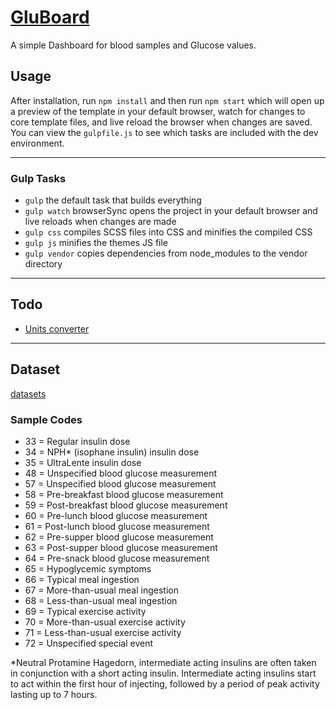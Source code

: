 # [GluBoard](https://gluboard.auxcoder.com/gluboard)

A simple Dashboard for blood samples and Glucose values.

## Usage

After installation, run `npm install` and then run `npm start` which will open up a preview of the template in your default browser, watch for changes to core template files, and live reload the browser when changes are saved. You can view the `gulpfile.js` to see which tasks are included with the dev environment.

---

### Gulp Tasks

- `gulp` the default task that builds everything
- `gulp watch` browserSync opens the project in your default browser and live reloads when changes are made
- `gulp css` compiles SCSS files into CSS and minifies the compiled CSS
- `gulp js` minifies the themes JS file
- `gulp vendor` copies dependencies from node_modules to the vendor directory

---

## Todo

- [Units converter](https://www.diabetes.co.uk/blood-sugar-converter.html)

---

## Dataset

[datasets](https://archive.ics.uci.edu/ml/datasets/Diabetes)

### Sample Codes

- 33 = Regular insulin dose
- 34 = NPH* (isophane insulin) insulin dose
- 35 = UltraLente insulin dose
- 48 = Unspecified blood glucose measurement
- 57 = Unspecified blood glucose measurement
- 58 = Pre-breakfast blood glucose measurement
- 59 = Post-breakfast blood glucose measurement
- 60 = Pre-lunch blood glucose measurement
- 61 = Post-lunch blood glucose measurement
- 62 = Pre-supper blood glucose measurement
- 63 = Post-supper blood glucose measurement
- 64 = Pre-snack blood glucose measurement
- 65 = Hypoglycemic symptoms
- 66 = Typical meal ingestion
- 67 = More-than-usual meal ingestion
- 68 = Less-than-usual meal ingestion
- 69 = Typical exercise activity
- 70 = More-than-usual exercise activity
- 71 = Less-than-usual exercise activity
- 72 = Unspecified special event

\*Neutral Protamine Hagedorn, intermediate acting insulins are often taken in conjunction with a short acting insulin. Intermediate acting insulins start to act within the first hour of injecting, followed by a period of peak activity lasting up to 7 hours.
